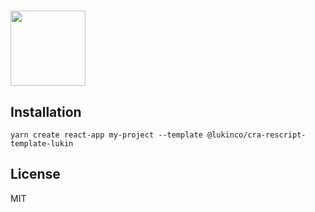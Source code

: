 <h1><img src="https://user-images.githubusercontent.com/2853428/76265321-f3733a00-6242-11ea-8ea7-d3e0b6d1c095.png" height="120" /></h1>

## Installation

```
yarn create react-app my-project --template @lukinco/cra-rescript-template-lukin
```

## License

MIT

